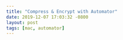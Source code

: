 ```yaml
--- 
title: "Compress & Encrypt with Automator"
date: 2019-12-07 17:03:32 -0800
layout: post
tags: [mac, automator]
---
```



